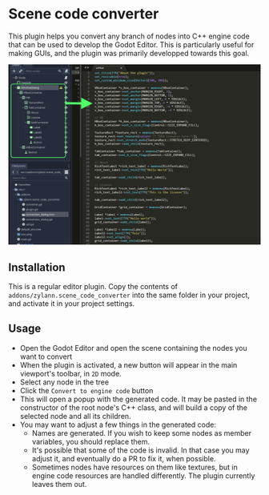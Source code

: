 Scene code converter
=======================

This plugin helps you convert any branch of nodes into C++ engine code that can be used to develop the Godot Editor. This is particularly useful for making GUIs, and the plugin was primarily developped towards this goal.

![Screenshot](screenshot.png)


Installation
--------------

This is a regular editor plugin.
Copy the contents of `addons/zylann.scene_code_converter` into the same folder in your project, and activate it in your project settings.


Usage
------

- Open the Godot Editor and open the scene containing the nodes you want to convert
- When the plugin is activated, a new button will appear in the main viewport's toolbar, in `2D` mode.
- Select any node in the tree
- Click the `Convert to engine code` button
- This will open a popup with the generated code. It may be pasted in the constructor of the root node's C++ class, and will build a copy of the selected node and all its children.
- You may want to adjust a few things in the generated code:
	- Names are generated. If you wish to keep some nodes as member variables, you should replace them.
	- It's possible that some of the code is invalid. In that case you may adjust it, and eventually do a PR to fix it, when possible.
	- Sometimes nodes have resources on them like textures, but in engine code resources are handled differently. The plugin currently leaves them out.

